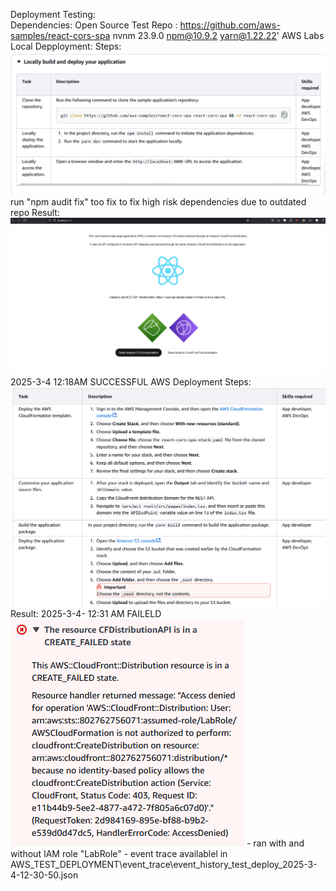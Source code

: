 Deployment Testing:  
    Dependencies: 
        Open Source Test Repo :  https://github.com/aws-samples/react-cors-spa
        nvnm 23.9.0
        npm@10.9.2
        yarn@1.22.22'
        AWS Labs 
    Local Depployment: 
        Steps: 
            ![alt text](image-2.png)
            run "npm audit fix" too fix to fix high risk dependencies due to outdated  repo
        Result:
            ![alt text](image-1.png)
            2025-3-4 12:18AM SUCCESSFUL 
    AWS Deployment 
        Steps: 
            ![alt text](image.png)
        Result:
            2025-3-4- 12:31 AM FAILELD  
            ![alt text](image-3.png)
            - ran with and without IAM role "LabRole" 
            - event trace availablel in AWS_TEST_DEPLOYMENT\event_trace\event_history_test_deploy_2025-3-4-12-30-50.json
    